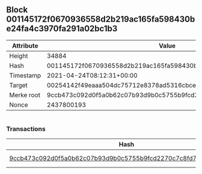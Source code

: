 ## Block 001145172f0670936558d2b219ac165fa598430be24fa4c3970fa291a02bc1b3

Attribute | Value
--- | ---
Height | 34884
Hash | 001145172f0670936558d2b219ac165fa598430be24fa4c3970fa291a02bc1b3
Timestamp | 2021-04-24T08:12:31+00:00
Target | 00254142f49eaaa504dc75712e8378ad5316cbcead634704b3734b6271167cc4
Merke root | 9ccb473c092d0f5a0b62c07b93d9b0c5755b9fcd2270c7c8fd7796b55ac61fc5
Nonce | 2437800193

```

```

### Transactions

Hash | Amount
--- | ---
[9ccb473c092d0f5a0b62c07b93d9b0c5755b9fcd2270c7c8fd7796b55ac61fc5](9ccb473c092d0f5a0b62c07b93d9b0c5755b9fcd2270c7c8fd7796b55ac61fc5.md) | 10.00000000 SKEPTI 
